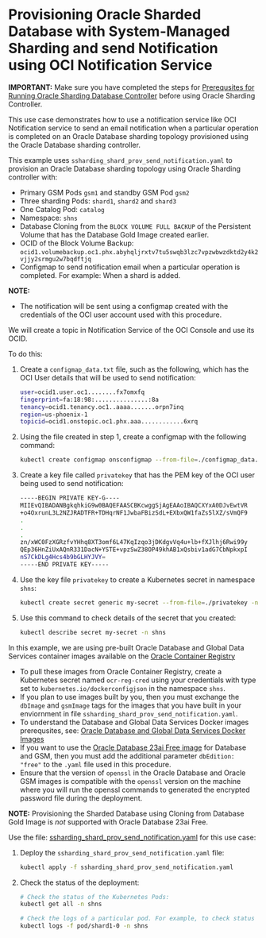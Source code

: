 # Provisioning Oracle Sharded Database with System-Managed Sharding and send Notification using OCI Notification Service

**IMPORTANT:** Make sure you have completed the steps for [Prerequsites for Running Oracle Sharding Database Controller](../../README.md#prerequsites-for-running-oracle-sharding-database-controller) before using Oracle Sharding Controller.

This use case demonstrates how to use a notification service like OCI Notification service to send an email notification when a particular operation is completed on an Oracle Database sharding topology provisioned using the Oracle Database sharding controller.

This example uses `ssharding_shard_prov_send_notification.yaml` to provision an Oracle Database sharding topology using Oracle Sharding controller with:

* Primary GSM Pods `gsm1` and standby GSM Pod `gsm2`
* Three sharding Pods: `shard1`, `shard2` and `shard3`
* One Catalog Pod: `catalog`
* Namespace: `shns`
* Database Cloning from the `BLOCK VOLUME FULL BACKUP` of the Persistent Volume that has the Database Gold Image created earlier.
* OCID of the Block Volume Backup: `ocid1.volumebackup.oc1.phx.abyhqljrxtv7tu5swqb3lzc7vpzwbwzdktd2y4k2vjjy2srmgu2w7bqdftjq`
* Configmap to send notification email when a particular operation is completed. For example: When a shard is added.

**NOTE:**

* The notification will be sent using a configmap created with the credentials of the OCI user account used with this procedure.

We will create a topic in Notification Service of the OCI Console and use its OCID. 

To do this:

1. Create a `configmap_data.txt` file, such as the following, which has the OCI User details that will be used to send notification:

    ```sh
    user=ocid1.user.oc1........fx7omxfq
    fingerprint=fa:18:98:...............:8a
    tenancy=ocid1.tenancy.oc1..aaaa.......orpn7inq
    region=us-phoenix-1
    topicid=ocid1.onstopic.oc1.phx.aaa............6xrq
    ```
2. Using the file created in step 1, create a configmap with the following command:
    ```sh
    kubectl create configmap onsconfigmap --from-file=./configmap_data.txt -n shns
    ```

3. Create a key file called `privatekey` that has the PEM key of the OCI user being used to send notification:
    ```sh
    -----BEGIN PRIVATE KEY-G----
    MIIEvQIBADANBgkqhkiG9w0BAQEFAASCBKcwggSjAgEAAoIBAQCXYxA0DJvEwtVR
    +o4OxrunL3L2NZJRADTFR+TDHqrNF1JwbaFBizSdL+EXbxQW1faZs5lXZ/sVmQF9
    .
    .
    .
    zn/xWC0FzXGRzfvYHhq8XT3omf6L47KqIzqo3jDKdgvVq4u+lb+fXJlhj6Rwi99y
    QEp36HnZiUxAQnR331DacN+YSTE+vpzSwZ38OP49khAB1xQsbiv1adG7CbNpkxpI
    nS7CkDLg4Hcs4b9bGLHYJVY=
    -----END PRIVATE KEY-----
    ```
4. Use the key file `privatekey` to create a Kubernetes secret in namespace `shns`:

    ```sh
    kubectl create secret generic my-secret --from-file=./privatekey -n shns
    ```

5. Use this command to check details of the secret that you created:

    ```sh
    kubectl describe secret my-secret -n shns
    ```

In this example, we are using pre-built Oracle Database and Global Data Services container images available on the [Oracle Container Registry](https://container-registry.oracle.com/)
  * To pull these images from Oracle Container Registry, create a Kubernetes secret named `ocr-reg-cred` using your credentials with type set to `kubernetes.io/dockerconfigjson` in the namespace `shns`.
  * If you plan to use images built by you, then you must exchange the `dbImage` and `gsmImage` tags for the images that you have built in your enviornment in file `ssharding_shard_prov_send_notification.yaml`.
  * To understand the Database and Global Data Services Docker images prerequsites, see: [Oracle Database and Global Data Services Docker Images](../../README.md#3-oracle-database-and-global-data-services-docker-images)
  * If you want to use the [Oracle Database 23ai Free image](https://www.oracle.com/database/free/get-started/) for Database and GSM, then you must add the additional parameter `dbEdition: "free"` to the `.yaml` file used in this procedure. 
  * Ensure that the version of `openssl` in the Oracle Database and Oracle GSM images is compatible with the `openssl` version on the machine where you will run the openssl commands to generated the encrypted password file during the deployment.
  
**NOTE:** Provisioning the Sharded Database using Cloning from Database Gold Image is _not_ supported with Oracle Database 23ai Free.

Use the file: [ssharding_shard_prov_send_notification.yaml](./ssharding_shard_prov_send_notification.yaml) for this use case: 

1. Deploy the `ssharding_shard_prov_send_notification.yaml` file:
    ```sh
    kubectl apply -f ssharding_shard_prov_send_notification.yaml
    ```
2. Check the status of the deployment:
    ```sh
    # Check the status of the Kubernetes Pods:
    kubectl get all -n shns

    # Check the logs of a particular pod. For example, to check status of pod "shard1-0":
    kubectl logs -f pod/shard1-0 -n shns
